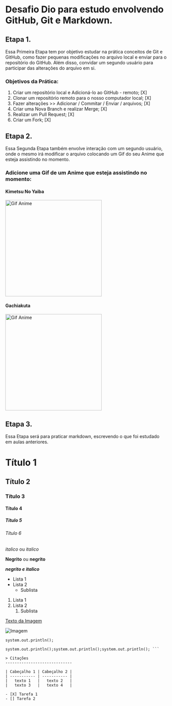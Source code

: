 # Desafio Dio para estudo envolvendo GitHub, Git e Markdown.


## Etapa 1.
 Essa Primeira Etapa tem por objetivo estudar na prática conceitos de Git e GitHub, como fazer pequenas modificações no arquivo local e enviar para o repositório do GitHub.
 Além disso, convidar um segundo usuário para participar das alterações do arquivo em si.

### Objetivos da Prática:

1. Criar um repositório local e Adicioná-lo ao GitHub - remoto; [X]
2. Clonar um repositório remoto para o nosso computador local; [X]
3. Fazer alterações >> Adicionar / Commitar / Enviar / arquivos; [X]
4. Criar uma Nova Branch e realizar Merge; [X]
5. Realizar um Pull Request; [X]
6. Criar um Fork; [X]



## Etapa 2.
Essa Segunda Etapa também envolve interação com um segundo usuário, onde o mesmo irá modificar o arquivo colocando um Gif do seu Anime que esteja assistindo no momento.

### Adicione uma Gif de um Anime que esteja assistindo no momento: 


#### Kimetsu No Yaiba

<img src="https://i.pinimg.com/originals/24/f7/3e/24f73e0b038401d2324062eec4385046.gif" alt="Gif Anime" width="300px"/>


#### Gachiakuta

<img src="https://64.media.tumblr.com/9478f4d9aa0e2c79868ca860f59f71dc/eecc3c3d1003c47c-90/s540x810/c543a382b5be76809a9d9e95f077f0ae14bd0a4c.gif" alt="Gif Anime" width="300px"/>







## Etapa 3. 
Essa Etapa será para praticar markdown, escrevendo o que foi estudado em aulas anteriores.

# Título 1
## Título 2
### Título 3
#### Título 4
##### Título 5
###### Título 6

<!-- Cabeçalhos -->

*italico* ou _italico_

**Negrito** ou __negrito__

___negrito e italico___

- Lista 1
- Lista 2
  - Sublista

1. Lista 1
2. Lista 2
   1. Sublista

[Texto da Imagem](https://img.odcdn.com.br/wp-content/uploads/2024/10/imagem_2024-10-28_115513214-1920x1080.png) 

![Imagem](https://img.odcdn.com.br/wp-content/uploads/2024/10/imagem_2024-10-28_115513214-1920x1080.png)

`system.out.println();`

```system.out.println();system.out.println();system.out.println();
system.out.println();system.out.println();system.out.println(); ```

> Citações
-----------------------------

| Cabeçalho 1 | Cabeçalho 2 |
| ----------- | ----------- |
|   texto 1   |   texto 2   |
|   texto 3   |   texto 4   |

- [X] Tarefa 1 
- [] Tarefa 2